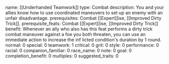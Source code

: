 name: [[Underhanded Teamwork]]
type: Combat
description: You and your allies know how to use coordinated maneuvers to set up an enemy with an unfair disadvantage.
prerequisites: Combat [[Expert]]ise, [[Improved Dirty Trick]].
prerequisite_feats: Combat [[Expert]]ise, [[Improved Dirty Trick]]
benefit: Whenever an ally who also has this feat performs a dirty trick combat maneuver against a foe you both threaten, you can use an immediate action to increase the inf licted condition's duration by 1 round.
normal: 0
special: 0
teamwork: 1
critical: 0
grit: 0
style: 0
performance: 0
racial: 0
companion_familiar: 0
race_name: 0
note: 0
goal: 0
completion_benefit: 0
multiples: 0
suggested_traits: 0
